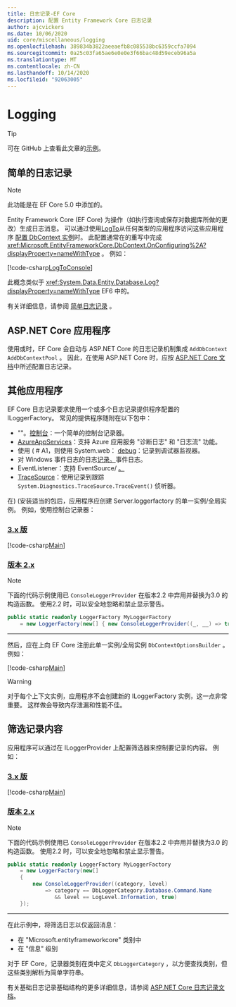 ```yaml
---
title: 日志记录-EF Core
description: 配置 Entity Framework Core 日志记录
author: ajcvickers
ms.date: 10/06/2020
uid: core/miscellaneous/logging
ms.openlocfilehash: 389834b3822aeeaefb8c085538bc6359ccfa7094
ms.sourcegitcommit: 0a25c03fa65ae6e0e0e3f66bac48d59eceb96a5a
ms.translationtype: MT
ms.contentlocale: zh-CN
ms.lasthandoff: 10/14/2020
ms.locfileid: "92063005"
---
```

# <a name="logging"></a>Logging

> [!TIP]
> 可在 GitHub 上查看此文章的[示例](https://github.com/dotnet/EntityFramework.Docs/tree/master/samples/core/Miscellaneous/Logging)。

## <a name="simple-logging"></a>简单的日志记录

> [!NOTE]
> 此功能是在 EF Core 5.0 中添加的。

Entity Framework Core (EF Core) 为操作（如执行查询或保存对数据库所做的更改）生成日志消息。 可以通过使用[LogTo](https://github.com/dotnet/efcore/blob/ec3df8fd7e4ea4ebeebfa747619cef37b23ab2c6/src/EFCore/DbContextOptionsBuilder.cs#L135)从任何类型的应用程序访问这些应用程序 <!-- Issue #2748 <xref:Microsoft.EntityFrameworkCore.DbContextOptionsBuilder.LogTo%2A> --> [配置 DbContext 实例](xref:core/miscellaneous/configuring-dbcontext)时。 此配置通常在的重写中完成 <xref:Microsoft.EntityFrameworkCore.DbContext.OnConfiguring%2A?displayProperty=nameWithType> 。 例如：

<!--
    protected override void OnConfiguring(DbContextOptionsBuilder optionsBuilder)
        => optionsBuilder.LogTo(Console.WriteLine);
-->
[!code-csharp[LogToConsole](../../../samples/core/Miscellaneous/Logging/SimpleLogging/Program.cs?name=LogToConsole)]

此概念类似于 <xref:System.Data.Entity.Database.Log?displayProperty=nameWithType> EF6 中的。

有关详细信息，请参阅 [简单日志记录](xref:core/miscellaneous/events/simple-logging) 。

## <a name="aspnet-core-applications"></a>ASP.NET Core 应用程序

使用或时，EF Core 会自动与 ASP.NET Core 的日志记录机制集成 `AddDbContext` `AddDbContextPool` 。 因此，在使用 ASP.NET Core 时，应按 [ASP.NET Core 文档](/aspnet/core/fundamentals/logging?tabs=aspnetcore2x)中所述配置日志记录。

## <a name="other-applications"></a>其他应用程序

EF Core 日志记录要求使用一个或多个日志记录提供程序配置的 ILoggerFactory。 常见的提供程序随附在以下包中：

* ""。[控制台](https://www.nuget.org/packages/Microsoft.Extensions.Logging.Console/)：一个简单的控制台记录器。
* [AzureAppServices](https://www.nuget.org/packages/Microsoft.Extensions.Logging.AzureAppServices/)：支持 Azure 应用服务 "诊断日志" 和 "日志流" 功能。
* 使用 ( # A1，则使用 System.web： [debug](https://www.nuget.org/packages/Microsoft.Extensions.Logging.Debug/)：记录到调试器监视器。
* 对 Windows 事件日志的日志[记录。](https://www.nuget.org/packages/Microsoft.Extensions.Logging.EventLog/)事件日志。
* EventListener：支持 EventSource/ [。](https://www.nuget.org/packages/Microsoft.Extensions.Logging.EventSource/)
* [TraceSource](https://www.nuget.org/packages/Microsoft.Extensions.Logging.TraceSource/)：使用记录到跟踪 `System.Diagnostics.TraceSource.TraceEvent()` 侦听器。

在)  (安装适当的包后，应用程序应创建 Server.loggerfactory 的单一实例/全局实例。 例如，使用控制台记录器：

### <a name="version-3x"></a>[3\.x 版](#tab/v3)

[!code-csharp[Main](../../../samples/core/Miscellaneous/Logging/Logging/BloggingContext.cs#DefineLoggerFactory)]

### <a name="version-2x"></a>[版本 2.x](#tab/v2)

> [!NOTE]
> 下面的代码示例使用已 `ConsoleLoggerProvider` 在版本2.2 中弃用并替换为3.0 的构造函数。 使用2.2 时，可以安全地忽略和禁止显示警告。

```csharp
public static readonly LoggerFactory MyLoggerFactory
    = new LoggerFactory(new[] { new ConsoleLoggerProvider((_, __) => true, true) });
```

***

然后，应在上向 EF Core 注册此单一实例/全局实例 `DbContextOptionsBuilder` 。 例如：

[!code-csharp[Main](../../../samples/core/Miscellaneous/Logging/Logging/BloggingContext.cs#RegisterLoggerFactory)]

> [!WARNING]
> 对于每个上下文实例，应用程序不会创建新的 ILoggerFactory 实例，这一点非常重要。 这样做会导致内存泄漏和性能不佳。

## <a name="filtering-what-is-logged"></a>筛选记录内容

应用程序可以通过在 ILoggerProvider 上配置筛选器来控制要记录的内容。 例如：

### <a name="version-3x"></a>[3\.x 版](#tab/v3)

[!code-csharp[Main](../../../samples/core/Miscellaneous/Logging/Logging/BloggingContextWithFiltering.cs#DefineLoggerFactory)]

### <a name="version-2x"></a>[版本 2.x](#tab/v2)

> [!NOTE]
> 下面的代码示例使用已 `ConsoleLoggerProvider` 在版本2.2 中弃用并替换为3.0 的构造函数。 使用2.2 时，可以安全地忽略和禁止显示警告。

```csharp
public static readonly LoggerFactory MyLoggerFactory
    = new LoggerFactory(new[]
    {
        new ConsoleLoggerProvider((category, level)
            => category == DbLoggerCategory.Database.Command.Name
               && level == LogLevel.Information, true)
    });
```

***

在此示例中，将筛选日志以仅返回消息：

* 在 "Microsoft.entityframeworkcore" 类别中
* 在 "信息" 级别

对于 EF Core，记录器类别在类中定义 `DbLoggerCategory` ，以方便查找类别，但这些类别解析为简单字符串。

有关基础日志记录基础结构的更多详细信息，请参阅 [ASP.NET Core 日志记录文档](/aspnet/core/fundamentals/logging?tabs=aspnetcore2x)。

